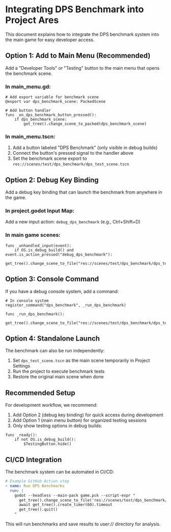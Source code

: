 # Integrating DPS Benchmark into Project Ares

This document explains how to integrate the DPS benchmark system into the main game for easy developer access.

## Option 1: Add to Main Menu (Recommended)

Add a "Developer Tools" or "Testing" button to the main menu that opens the benchmark scene.

### In main_menu.gd:
```gdscript
# Add export variable for benchmark scene
@export var dps_benchmark_scene: PackedScene

# Add button handler
func _on_dps_benchmark_button_pressed():
    if dps_benchmark_scene:
        get_tree().change_scene_to_packed(dps_benchmark_scene)
```

### In main_menu.tscn:
1. Add a button labeled "DPS Benchmark" (only visible in debug builds)
2. Connect the button's pressed signal to the handler above
3. Set the benchmark scene export to `res://scenes/test/dps_benchmark/dps_test_scene.tscn`

## Option 2: Debug Key Binding

Add a debug key binding that can launch the benchmark from anywhere in the game.

### In project.godot Input Map:
Add a new input action: `debug_dps_benchmark` (e.g., Ctrl+Shift+D)

### In main game scenes:
```gdscript
func _unhandled_input(event):
    if OS.is_debug_build() and event.is_action_pressed("debug_dps_benchmark"):
        get_tree().change_scene_to_file("res://scenes/test/dps_benchmark/dps_test_scene.tscn")
```

## Option 3: Console Command

If you have a debug console system, add a command:

```gdscript
# In console system
register_command("dps_benchmark", _run_dps_benchmark)

func _run_dps_benchmark():
    get_tree().change_scene_to_file("res://scenes/test/dps_benchmark/dps_test_scene.tscn")
```

## Option 4: Standalone Launch

The benchmark can also be run independently:

1. Set `dps_test_scene.tscn` as the main scene temporarily in Project Settings
2. Run the project to execute benchmark tests
3. Restore the original main scene when done

## Recommended Setup

For development workflow, we recommend:

1. Add Option 2 (debug key binding) for quick access during development
2. Add Option 1 (main menu button) for organized testing sessions
3. Only show testing options in debug builds:

```gdscript
func _ready():
    if not OS.is_debug_build():
        $TestingButton.hide()
```

## CI/CD Integration

The benchmark system can be automated in CI/CD:

```yaml
# Example GitHub Action step
- name: Run DPS Benchmarks
  run: |
    godot --headless --main-pack game.pck --script-expr "
      get_tree().change_scene_to_file('res://scenes/test/dps_benchmark/dps_test_scene.tscn')
      await get_tree().create_timer(60).timeout
      get_tree().quit()
    "
```

This will run benchmarks and save results to user:// directory for analysis.